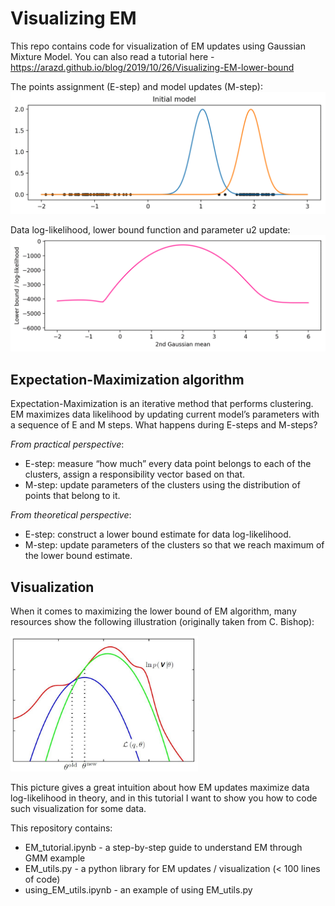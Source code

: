 # Visualizing EM
This repo contains code for visualization of EM updates using Gaussian Mixture Model. You can also read a tutorial here - https://arazd.github.io/blog/2019/10/26/Visualizing-EM-lower-bound

The points assignment (E-step) and model updates (M-step): 
<img src="illustrations/EM2.gif" width="520px"/> 

Data log-likelihood, lower bound function and parameter u2 update:
<img src="illustrations/lower_bound.gif" width="520px"/> 

## Expectation-Maximization algorithm
Expectation-Maximization is an iterative method that performs clustering. EM maximizes data likelihood by updating current model’s parameters with a sequence of E and M steps. What happens during E-steps and M-steps?

*From practical perspective*:

* E-step: measure “how much” every data point belongs to each of the clusters, assign a responsibility vector based on that.
* M-step: update parameters of the clusters using the distribution of points that belong to it.

*From theoretical perspective*:

* E-step: construct a lower bound estimate for data log-likelihood.
* M-step: update parameters of the clusters so that we reach maximum of the lower bound estimate.

## Visualization
When it comes to maximizing the lower bound of EM algorithm, many resources show the following illustration (originally taken from C. Bishop):

<img src="illustrations/bishop_EM.jpeg" width="300px"/> 

This picture gives a great intuition about how EM updates maximize data log-likelihood in theory, and in this tutorial I want to show you how to code such visualization for some data.

This repository contains:
* EM_tutorial.ipynb - a step-by-step guide to understand EM through GMM example
* EM_utils.py - a python library for EM updates / visualization (< 100 lines of code)
* using_EM_utils.ipynb - an example of using EM_utils.py

